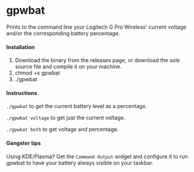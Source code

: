 # gpwbat
Prints to the command line your Logitech G Pro Wireless' current voltage and/or the corresponding battery percentage.

#### Installation
1. Download the binary from the releases page, or download the sole source file and compile it on your machine.
2. chmod +x gpwbat
3. ./gpwbat

#### Instructions
```./gpwbat``` to get the current battery level as a percentage.

```./gpwbat voltage``` to get just the current voltage.

```./gpwbat both``` to get voltage and percentage.

#### Gangster tips
Using KDE/Plasma? Get the `Command Output` widget and configure it to run gpwbat to have your battery always visible on your taskbar.
